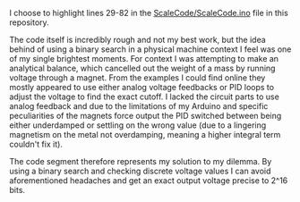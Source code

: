 I choose to highlight lines 29-82 in the [ScaleCode/ScaleCode.ino](https://github.com/NathanDonagi/Analytical-Balance/blob/main/ScaleCode/ScaleCode.ino) file in this repository.

The code itself is incredibly rough and not my best work, but the idea behind of using a binary search in a physical machine context I feel was one of my single brightest moments. For context I was attempting to make an analytical balance, which cancelled out the weight of a mass by running voltage through a magnet. From the examples I could find online they mostly appeared to use either analog voltage feedbacks or PID loops to adjust the voltage to find the exact cutoff. I lacked the circuit parts to use analog feedback and due to the limitations of my Arduino and specific peculiarities of the magnets force output the PID switched between being either underdamped or settling on the wrong value (due to a lingering magnetism on the metal not overdamping, meaning a higher integral term couldn't fix it).

The code segment therefore represents my solution to my dilemma. By using a binary search and checking discrete voltage values I can avoid aforementioned headaches and get an exact output voltage precise to 2^16 bits.
